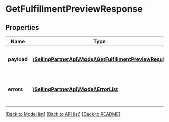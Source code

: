 # GetFulfillmentPreviewResponse

## Properties
Name | Type | Description | Notes
------------ | ------------- | ------------- | -------------
**payload** | [**\SellingPartnerApi\Model\GetFulfillmentPreviewResult**](GetFulfillmentPreviewResult.md) | The response payload for the getFulfillmentPreview operation. | [optional] 
**errors** | [**\SellingPartnerApi\Model\ErrorList**](ErrorList.md) | One or more unexpected errors occurred during the getFulfillmentPreview operation. | [optional] 

[[Back to Model list]](../README.md#documentation-for-models) [[Back to API list]](../README.md#documentation-for-api-endpoints) [[Back to README]](../README.md)


